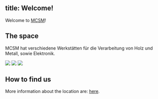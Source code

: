 title: Welcome!
---
Welcome to [MCSM](http://hexo.io/)! 

## The space

MCSM hat verschiedene Werkstätten für die Verarbeitung von Holz und Metall, sowie Elektronik.

<img src="images/thumb_5.jpg" />

<img src="images/thumb_9.jpg" />

<img src="images/thumb_14.jpg" />


## How to find us

More information about the location are: [here](/location).

